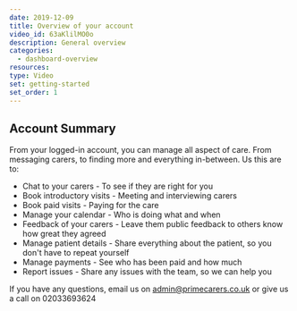 ```yaml
---
date: 2019-12-09
title: Overview of your account
video_id: 63aKlilMO0o
description: General overview
categories:
  - dashboard-overview
resources:
type: Video
set: getting-started
set_order: 1
---
```


## Account Summary

From your logged-in account, you can manage all aspect of care. From messaging carers, to finding more and everything in-between. Us this are to:
 - Chat to your carers - To see if they are right for you
 - Book introductory visits - Meeting and interviewing carers
 - Book paid visits - Paying for the care
 - Manage your calendar - Who is doing what and when
 - Feedback of your carers - Leave them public feedback to others know how great they agreed
 - Manage patient details - Share everything about the patient, so you don't have to repeat yourself
 - Manage payments - See who has been paid and how much
 - Report issues - Share any issues with the team, so we can help you

If you have any questions, email us on admin@primecarers.co.uk or give us a call on 02033693624
